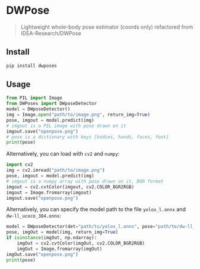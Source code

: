 # DWPose

> Lightweight whole-body pose estimator (coords only) refactored from IDEA-Research/DWPose

## Install

```bash
pip install dwposes
```

## Usage

```python
from PIL import Image
from DWPoses import DWposeDetector
model = DWposeDetector()
img = Image.open("path/to/image.png", return_img=True)
pose, imgout = model.predict(img)
# imgout is a PIL image with pose drawn on it
imgout.save("openpose.png")
# pose is a dictionary with keys [bodies, hands, faces, foot]
print(pose)
```

Alternatively, you can load with `cv2` and `numpy`:
```python
import cv2
img = cv2.imread("path/to/image.png")
pose, imgout = model.predict(img)
# imgout is a numpy array with pose drawn on it, BGR format
imgout = cv2.cvtColor(imgout, cv2.COLOR_BGR2RGB)
imgout = Image.fromarray(imgout)
imgout.save("openpose.png")
```


Alternatively, you can specify the model path to the file `yolox_l.onnx` and `dw-ll_ucoco_384.onnx`:
```python
model = DWposeDetector(det="path/to/yolox_l.onnx", pose="path/to/dw-ll_ucoco_384.onnx")
pose, imgOut = model(img, return_img=True)
if isinstance(imgOut, np.ndarray):
    imgOut = cv2.cvtColor(imgOut, cv2.COLOR_BGR2RGB)
    imgOut = Image.fromarray(imgOut)
imgOut.save("openpose.png")
print(pose)
```
